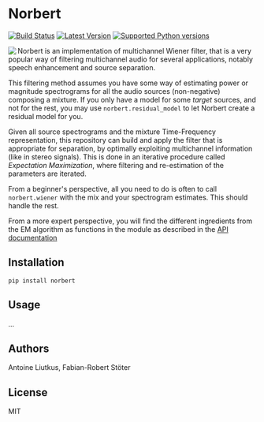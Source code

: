 # Norbert

[![Build Status](https://travis-ci.com/sigsep/norbert.svg?branch=master)](https://travis-ci.com/sigsep/norbert)
[![Latest Version](https://img.shields.io/pypi/v/norbert.svg)](https://pypi.python.org/pypi/norbert)
[![Supported Python versions](https://img.shields.io/pypi/pyversions/norbert.svg)](https://pypi.python.org/pypi/norbert)

<img align="left" src="https://user-images.githubusercontent.com/72940/45908695-15ce8900-bdfe-11e8-8420-78ad9bb32f84.jpg">

Norbert is an implementation of multichannel Wiener filter, that is a very popular way of filtering multichannel audio for several applications, notably speech enhancement and source separation.

This filtering method assumes you have some way of estimating power or magnitude spectrograms for all the audio sources (non-negative) composing a mixture. If you only have a model for some _target_ sources, and not for the rest, you may use `norbert.residual_model` to let Norbert create a residual model for you.

Given all source spectrograms and the mixture Time-Frequency representation, this repository can build and apply the filter that is appropriate for separation, by optimally exploiting multichannel information (like in stereo signals). This is done in an iterative procedure called _Expectation Maximization_, where filtering and re-estimation of the parameters are iterated.

From a beginner's perspective, all you need to do is often to call `norbert.wiener` with the mix and your spectrogram estimates. This should handle the rest.

From a more expert perspective, you will find the different ingredients from the EM algorithm as functions in the module as described in the [API documentation](https://sigsep.github.io/norbert/)

## Installation

`pip install norbert`

## Usage

...

## Authors

Antoine Liutkus, Fabian-Robert Stöter

## License

MIT
